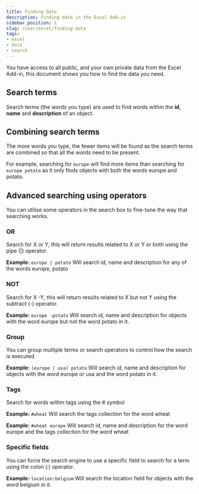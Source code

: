 ```yaml
---
title: Finding Data
description: Finding data in the Excel Add-in
sidebar_position: 1
slug: /user/excel/finding-data
tags:
- excel
- data
- search
---
```

You have access to all public, and your own private data from the Excel Add-in, this document shows you how to find the data you need.

## Search terms
Search terms (the words you type) are used to find words within the **id**, **name** and **description** of an object.

## Combining search terms
The more words you type, the fewer items will be found as the search terms are combined so that all the words need to be present.

For example, searching for ```europe``` will find more items than searching for ```europe potato``` as it only finds objects with both the words europe and potato.

## Advanced searching using operators
You can utilise some operators in the search box to fine-tune the way that searching works.

### OR
Search for X or Y, this will return results related to X or Y or both using the pipe (|) operator.

**Example:** ```europe | potato```
Will search id, name and description for any of the words europe, potato

### NOT
Search for X -Y, this will return results related to X but not Y using the subtract (-) operator.

**Example:** ```europe -potato```
Will search id, name and description for objects with the word europe but not the word potato in it.

### Group
You can group multiple terms or search operators to control how the search is executed

**Example:** ```(europe | usa) potato```
Will search id, name and description for objects with the word europe or usa and the word potato in it.

### Tags
Search for words within tags using the # symbol

**Example:** ```#wheat```
Will search the tags collection for the word wheat

**Example:** ```#wheat europe```
Will search id, name and description for the word europe and the tags collection for the word wheat

### Specific fields
You can force the search engine to use a specific field to search for a term using the colon (:) operator.

**Example:** ```location:belgium```
Will search the location field for objects with the word belgium in it.
